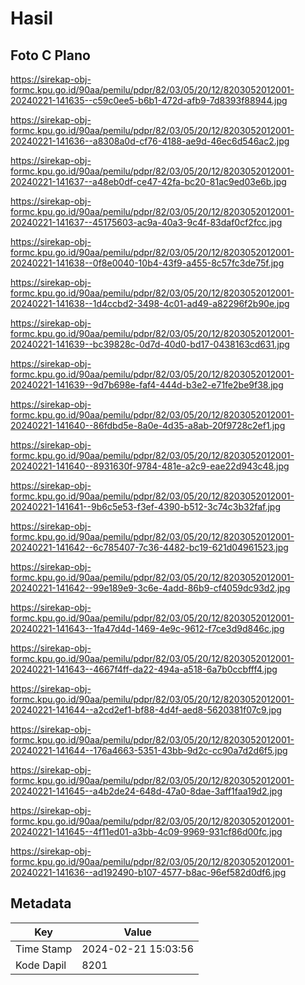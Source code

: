 # Hasil

## Foto C Plano

https://sirekap-obj-formc.kpu.go.id/90aa/pemilu/pdpr/82/03/05/20/12/8203052012001-20240221-141635--c59c0ee5-b6b1-472d-afb9-7d8393f88944.jpg

https://sirekap-obj-formc.kpu.go.id/90aa/pemilu/pdpr/82/03/05/20/12/8203052012001-20240221-141636--a8308a0d-cf76-4188-ae9d-46ec6d546ac2.jpg

https://sirekap-obj-formc.kpu.go.id/90aa/pemilu/pdpr/82/03/05/20/12/8203052012001-20240221-141637--a48eb0df-ce47-42fa-bc20-81ac9ed03e6b.jpg

https://sirekap-obj-formc.kpu.go.id/90aa/pemilu/pdpr/82/03/05/20/12/8203052012001-20240221-141637--45175603-ac9a-40a3-9c4f-83daf0cf2fcc.jpg

https://sirekap-obj-formc.kpu.go.id/90aa/pemilu/pdpr/82/03/05/20/12/8203052012001-20240221-141638--0f8e0040-10b4-43f9-a455-8c57fc3de75f.jpg

https://sirekap-obj-formc.kpu.go.id/90aa/pemilu/pdpr/82/03/05/20/12/8203052012001-20240221-141638--1d4ccbd2-3498-4c01-ad49-a82296f2b90e.jpg

https://sirekap-obj-formc.kpu.go.id/90aa/pemilu/pdpr/82/03/05/20/12/8203052012001-20240221-141639--bc39828c-0d7d-40d0-bd17-0438163cd631.jpg

https://sirekap-obj-formc.kpu.go.id/90aa/pemilu/pdpr/82/03/05/20/12/8203052012001-20240221-141639--9d7b698e-faf4-444d-b3e2-e71fe2be9f38.jpg

https://sirekap-obj-formc.kpu.go.id/90aa/pemilu/pdpr/82/03/05/20/12/8203052012001-20240221-141640--86fdbd5e-8a0e-4d35-a8ab-20f9728c2ef1.jpg

https://sirekap-obj-formc.kpu.go.id/90aa/pemilu/pdpr/82/03/05/20/12/8203052012001-20240221-141640--8931630f-9784-481e-a2c9-eae22d943c48.jpg

https://sirekap-obj-formc.kpu.go.id/90aa/pemilu/pdpr/82/03/05/20/12/8203052012001-20240221-141641--9b6c5e53-f3ef-4390-b512-3c74c3b32faf.jpg

https://sirekap-obj-formc.kpu.go.id/90aa/pemilu/pdpr/82/03/05/20/12/8203052012001-20240221-141642--6c785407-7c36-4482-bc19-621d04961523.jpg

https://sirekap-obj-formc.kpu.go.id/90aa/pemilu/pdpr/82/03/05/20/12/8203052012001-20240221-141642--99e189e9-3c6e-4add-86b9-cf4059dc93d2.jpg

https://sirekap-obj-formc.kpu.go.id/90aa/pemilu/pdpr/82/03/05/20/12/8203052012001-20240221-141643--1fa47d4d-1469-4e9c-9612-f7ce3d9d846c.jpg

https://sirekap-obj-formc.kpu.go.id/90aa/pemilu/pdpr/82/03/05/20/12/8203052012001-20240221-141643--4667f4ff-da22-494a-a518-6a7b0ccbfff4.jpg

https://sirekap-obj-formc.kpu.go.id/90aa/pemilu/pdpr/82/03/05/20/12/8203052012001-20240221-141644--a2cd2ef1-bf88-4d4f-aed8-5620381f07c9.jpg

https://sirekap-obj-formc.kpu.go.id/90aa/pemilu/pdpr/82/03/05/20/12/8203052012001-20240221-141644--176a4663-5351-43bb-9d2c-cc90a7d2d6f5.jpg

https://sirekap-obj-formc.kpu.go.id/90aa/pemilu/pdpr/82/03/05/20/12/8203052012001-20240221-141645--a4b2de24-648d-47a0-8dae-3aff1faa19d2.jpg

https://sirekap-obj-formc.kpu.go.id/90aa/pemilu/pdpr/82/03/05/20/12/8203052012001-20240221-141645--4f11ed01-a3bb-4c09-9969-931cf86d00fc.jpg

https://sirekap-obj-formc.kpu.go.id/90aa/pemilu/pdpr/82/03/05/20/12/8203052012001-20240221-141636--ad192490-b107-4577-b8ac-96ef582d0df6.jpg


## Metadata

| Key        | Value               |
| ---------- | ------------------- |
| Time Stamp | 2024-02-21 15:03:56 |
| Kode Dapil | 8201                |



